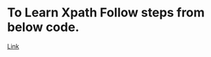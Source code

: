 # To Learn Xpath Follow steps from below code.


[Link](https://yjagdale.github.io/my-class-xpath/app/index.html#/welcome)
